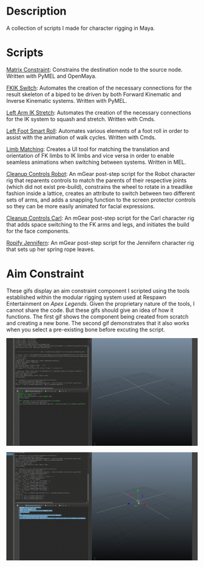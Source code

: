 # Description
A collection of scripts I made for character rigging in Maya.

# Scripts

[Matrix Constraint](https://github.com/Steven-Goehrig/rigging-scripts/blob/main/matrixConstraint.py): Constrains the destination node to the source node. Written with PyMEL and OpenMaya.

[FKIK Switch](https://github.com/Steven-Goehrig/rigging-scripts/blob/main/FKIKSwitch.py): Automates the creation of the necessary connections for the result skeleton of a biped to be driven by both Forward Kinematic and Inverse Kinematic systems. Written with PyMEL.

[Left Arm IK Stretch](https://github.com/Steven-Goehrig/rigging-scripts/blob/main/L_arm_IKStretch.py): Automates the creation of the necessary connections for the IK system to squash and stretch. Written with Cmds.

[Left Foot Smart Roll](https://github.com/Steven-Goehrig/rigging-scripts/blob/main/L_foot_smartRoll.py): Automates various elements of a foot roll in order to assist with the animation of walk cycles. Written with Cmds.

[Limb Matching](https://github.com/Steven-Goehrig/rigging-scripts/blob/main/limbMatching.mel): Creates a UI tool for matching the translation and orientation of FK limbs to IK limbs and vice versa in order to enable seamless animations when switching between systems. Written in MEL.

[Cleanup Controls Robot](https://github.com/Steven-Goehrig/rigging-scripts/blob/main/cleanup_controls_robot.py): An mGear post-step script for the Robot character rig that reparents controls to match the parents of their respective joints (which did not exist pre-build), constrains the wheel to rotate in a treadlike fashion inside a lattice, creates an attribute to switch between two different sets of arms, and adds a snapping function to the screen protector controls so they can be more easily animated for facial expressions.

[Cleanup Controls Carl](https://github.com/Steven-Goehrig/rigging-scripts/blob/main/cleanup_controls_carl.py): An mGear post-step script for the Carl character rig that adds space switching to the FK arms and legs, and initiates the build for the face components.

[Ropify Jennifern](https://github.com/Steven-Goehrig/rigging-scripts/blob/main/ropify.py): An mGear post-step script for the Jennifern character rig that sets up her spring rope leaves.

# Aim Constraint

These gifs display an aim constraint component I scripted using the tools established within the modular rigging system used at Respawn Entertainment on *Apex Legends*. Given the proprietary nature of the tools, I cannot share the code. But these gifs should give an idea of how it functions. The first gif shows the component being created from scratch and creating a new bone. The second gif demonstrates that it also works when you select a pre-existing bone before excuting the script.

![Alt Text](https://github.com/Steven-Goehrig/rigging-scripts/blob/main/aimConstraint_respawn_01.gif)

![Alt Text](https://github.com/Steven-Goehrig/rigging-scripts/blob/main/aimConstraint_respawn_02.gif)
